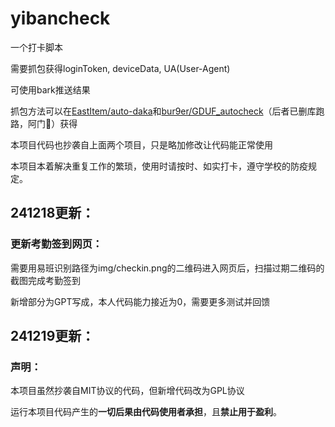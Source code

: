 # yibancheck
一个打卡脚本

需要抓包获得loginToken, deviceData, UA(User-Agent)

可使用bark推送结果

抓包方法可以在[EastItem/auto-daka](https://github.com/EastItem/auto-daka)和[bur9er/GDUF_autocheck](https://github.com/bur9er/GDUF_autocheck)（后者已删库跑路，阿门🙇‍）获得

本项目代码也抄袭自上面两个项目，只是略加修改让代码能正常使用

本项目本着解决重复工作的繁琐，使用时请按时、如实打卡，遵守学校的防疫规定。

## 241218更新：

### 更新考勤签到网页：

需要用易班识别路径为img/checkin.png的二维码进入网页后，扫描过期二维码的截图完成考勤签到

新增部分为GPT写成，本人代码能力接近为0，需要更多测试并回馈

## 241219更新：

### 声明：

本项目虽然抄袭自MIT协议的代码，但新增代码改为GPL协议

运行本项目代码产生的**一切后果由代码使用者承担**，且**禁止用于盈利**。
